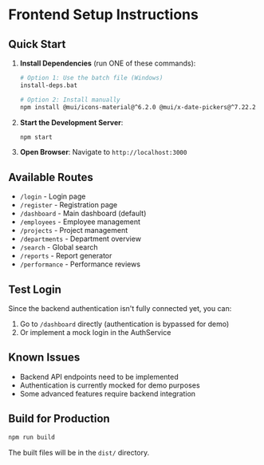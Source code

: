 # Frontend Setup Instructions

## Quick Start

1. **Install Dependencies** (run ONE of these commands):
   ```bash
   # Option 1: Use the batch file (Windows)
   install-deps.bat
   
   # Option 2: Install manually
   npm install @mui/icons-material@^6.2.0 @mui/x-date-pickers@^7.22.2 chartjs-adapter-date-fns@^3.0.0 date-fns@^4.1.0
   ```

2. **Start the Development Server**:
   ```bash
   npm start
   ```

3. **Open Browser**: Navigate to `http://localhost:3000`

## Available Routes

- `/login` - Login page
- `/register` - Registration page  
- `/dashboard` - Main dashboard (default)
- `/employees` - Employee management
- `/projects` - Project management
- `/departments` - Department overview
- `/search` - Global search
- `/reports` - Report generator
- `/performance` - Performance reviews

## Test Login

Since the backend authentication isn't fully connected yet, you can:

1. Go to `/dashboard` directly (authentication is bypassed for demo)
2. Or implement a mock login in the AuthService

## Known Issues

- Backend API endpoints need to be implemented
- Authentication is currently mocked for demo purposes
- Some advanced features require backend integration

## Build for Production

```bash
npm run build
```

The built files will be in the `dist/` directory.
